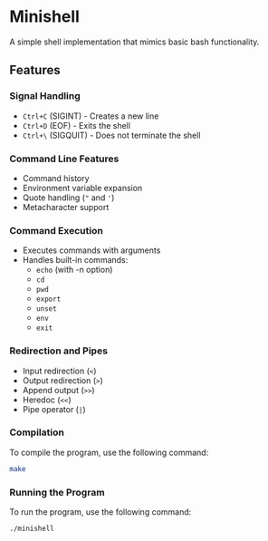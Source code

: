 # Minishell

A simple shell implementation that mimics basic bash functionality.

## Features

### Signal Handling
- `Ctrl+C` (SIGINT) - Creates a new line
- `Ctrl+D` (EOF) - Exits the shell
- `Ctrl+\` (SIGQUIT) - Does not terminate the shell

### Command Line Features
- Command history
- Environment variable expansion
- Quote handling (`"` and `'`)
- Metacharacter support

### Command Execution
- Executes commands with arguments
- Handles built-in commands:
  - `echo` (with -n option)
  - `cd`
  - `pwd`
  - `export`
  - `unset`
  - `env`
  - `exit`

### Redirection and Pipes
- Input redirection (`<`)
- Output redirection (`>`)
- Append output (`>>`)
- Heredoc (`<<`)
- Pipe operator (`|`)

### Compilation

To compile the program, use the following command:

```bash
make
```

### Running the Program

To run the program, use the following command:

```bash
./minishell
```